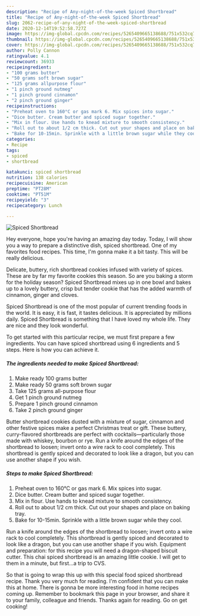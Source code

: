 ```yaml
---
description: "Recipe of Any-night-of-the-week Spiced Shortbread"
title: "Recipe of Any-night-of-the-week Spiced Shortbread"
slug: 2062-recipe-of-any-night-of-the-week-spiced-shortbread
date: 2020-12-14T19:52:58.727Z
image: https://img-global.cpcdn.com/recipes/5265409665138688/751x532cq70/spiced-shortbread-recipe-main-photo.jpg
thumbnail: https://img-global.cpcdn.com/recipes/5265409665138688/751x532cq70/spiced-shortbread-recipe-main-photo.jpg
cover: https://img-global.cpcdn.com/recipes/5265409665138688/751x532cq70/spiced-shortbread-recipe-main-photo.jpg
author: Polly Cannon
ratingvalue: 4.1
reviewcount: 36933
recipeingredient:
- "100 grams butter"
- "50 grams soft brown sugar"
- "125 grams allpurpose flour"
- "1 pinch ground nutmeg"
- "1 pinch ground cinnamon"
- "2 pinch ground ginger"
recipeinstructions:
- "Preheat oven to 160°C or gas mark 6. Mix spices into sugar."
- "Dice butter. Cream butter and spiced sugar together."
- "Mix in flour. Use hands to knead mixture to smooth consistency."
- "Roll out to about 1/2 cm thick. Cut out your shapes and place on baking tray."
- "Bake for 10-15min. Sprinkle with a little brown sugar while they cool."
categories:
- Recipe
tags:
- spiced
- shortbread

katakunci: spiced shortbread 
nutrition: 138 calories
recipecuisine: American
preptime: "PT28M"
cooktime: "PT51M"
recipeyield: "3"
recipecategory: Lunch

---
```



![Spiced Shortbread](https://img-global.cpcdn.com/recipes/5265409665138688/751x532cq70/spiced-shortbread-recipe-main-photo.jpg)

Hey everyone, hope you're having an amazing day today. Today, I will show you a way to prepare a distinctive dish, spiced shortbread. One of my favorites food recipes. This time, I'm gonna make it a bit tasty. This will be really delicious.

Delicate, buttery, rich shortbread cookies infused with variety of spices. These are by far my favorite cookies this season. So are you baking a storm for the holiday season? Spiced Shortbread mixes up in one bowl and bakes up to a lovely buttery, crisp but tender cookie that has the added warmth of cinnamon, ginger and cloves.

Spiced Shortbread is one of the most popular of current trending foods in the world. It is easy, it is fast, it tastes delicious. It is appreciated by millions daily. Spiced Shortbread is something that I have loved my whole life. They are nice and they look wonderful.


To get started with this particular recipe, we must first prepare a few ingredients. You can have spiced shortbread using 6 ingredients and 5 steps. Here is how you can achieve it.

<!--inarticleads1-->

##### The ingredients needed to make Spiced Shortbread:

1. Make ready 100 grams butter
1. Make ready 50 grams soft brown sugar
1. Take 125 grams all-purpose flour
1. Get 1 pinch ground nutmeg
1. Prepare 1 pinch ground cinnamon
1. Take 2 pinch ground ginger


Butter shortbread cookies dusted with a mixture of sugar, cinnamon and other festive spices make a perfect Christmas treat or gift. These buttery, curry-flavored shortbreads are perfect with cocktails—particularly those made with whiskey, bourbon or rye. Run a knife around the edges of the shortbread to loosen; invert onto a wire rack to cool completely. This shortbread is gently spiced and decorated to look like a dragon, but you can use another shape if you wish. 

<!--inarticleads2-->

##### Steps to make Spiced Shortbread:

1. Preheat oven to 160°C or gas mark 6. Mix spices into sugar.
1. Dice butter. Cream butter and spiced sugar together.
1. Mix in flour. Use hands to knead mixture to smooth consistency.
1. Roll out to about 1/2 cm thick. Cut out your shapes and place on baking tray.
1. Bake for 10-15min. Sprinkle with a little brown sugar while they cool.


Run a knife around the edges of the shortbread to loosen; invert onto a wire rack to cool completely. This shortbread is gently spiced and decorated to look like a dragon, but you can use another shape if you wish. Equipment and preparation: for this recipe you will need a dragon-shaped biscuit cutter. This chai spiced shortbread is an amazing little cookie. I will get to them in a minute, but first…a trip to CVS. 

So that is going to wrap this up with this special food spiced shortbread recipe. Thank you very much for reading. I'm confident that you can make this at home. There is gonna be more interesting food in home recipes coming up. Remember to bookmark this page in your browser, and share it to your family, colleague and friends. Thanks again for reading. Go on get cooking!
